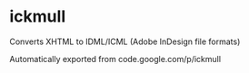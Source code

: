 # ickmull
Converts XHTML to IDML/ICML (Adobe InDesign file formats)

Automatically exported from code.google.com/p/ickmull

